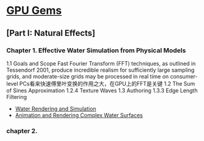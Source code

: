 # [GPU Gems](https://developer.nvidia.com/gpugems/gpugems/foreword)

## [Part I: Natural Effects]

### Chapter 1. Effective Water Simulation  from Physical Models
1.1 Goals and Scope
Fast Fourier Transform (FFT) techniques, as outlined in Tessendorf 2001, produce incredible realism for sufficiently large sampling grids, and moderate-size grids may be processed in real time on consumer-level PCs看来快速傅里叶变换的作用之大，在GPU上的FFT是关键
1.2 The Sum of Sines Approximation
1.2.4 Texture Waves
1.3 Authoring
1.3.3 Edge Length Filtering

- [Water Rendering and Simulation](http://vterrain.org/Water/index.html)
- [Animation and Rendering Complex Water Surfaces](http://graphics.stanford.edu/papers/water-sg02/water.pdf)

### chapter 2. 
